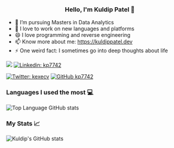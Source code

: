 ### <center>Hello, I'm Kuldip Patel 👋</center>

* 🔭  I’m pursuing Masters in Data Analytics
* 🌱  I love to work on new languages and platforms
* 😄  I love programming and reverse engineering
* 📫  Know more about me: https://kuldippatel.dev
* ⚡  One weird fact: I sometimes go into deep thoughts about life

![](https://komarev.com/ghpvc/?username=kp7742&color=brightgreen&style=flat)
[![Linkedin: kp7742](https://img.shields.io/badge/-kp7742-blue?style=flat-square&logo=Linkedin&logoColor=white&link=https://www.linkedin.com/in/kp7742/)](https://www.linkedin.com/in/kp7742/)

[![Twitter: kexecv](https://img.shields.io/twitter/follow/kexecv?style=social)](https://twitter.com/kexecv)
[![GitHub kp7742](https://img.shields.io/github/followers/kp7742?label=follow&style=social)](https://github.com/kp7742)

### Languages I used the most 💻
![Top Language GitHub stats](https://github-readme-stats.vercel.app/api/top-langs/?username=kp7742&layout=compact&theme=radical&langs_count=6)

### My Stats 📈
![Kuldip's GitHub stats](https://github-readme-stats.vercel.app/api?username=kp7742&count_private=true&show_icons=true&theme=radical)
